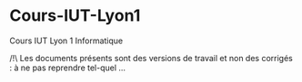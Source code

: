 # Cours-IUT-Lyon1
Cours IUT Lyon 1 Informatique

/!\ Les documents présents sont des versions de travail et non des corrigés : à ne pas reprendre tel-quel ...
